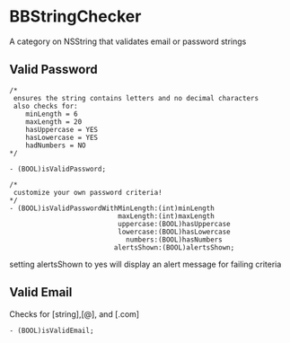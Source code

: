 # BBStringChecker
A category on NSString that validates email or password strings

Valid Password
--

```
/*
 ensures the string contains letters and no decimal characters
 also checks for:
    minLength = 6
    maxLength = 20
    hasUppercase = YES
    hasLowercase = YES
    hadNumbers = NO
*/
 
- (BOOL)isValidPassword;

/* 
 customize your own password criteria!
*/
- (BOOL)isValidPasswordWithMinLength:(int)minLength
                           maxLength:(int)maxLength
                           uppercase:(BOOL)hasUppercase
                           lowercase:(BOOL)hasLowercase
                             numbers:(BOOL)hasNumbers
                          alertsShown:(BOOL)alertsShown;
```

setting alertsShown to yes will display an alert message for failing criteria

Valid Email
--

Checks for [string],[@], and [.com]

```
- (BOOL)isValidEmail;
```


